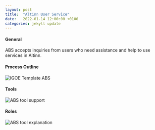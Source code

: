 ```yaml
---
layout: post
title:  "Altinn User Service"
date:   2022-01-14 12:00:00 +0100
categories: jekyll update
---
```


#### General
ABS accepts inquiries from users who need assistance and help to use services in Altinn.

#### Process Outline
![IGOE Template ABS](/processes/assets/images/process-abs.png)

#### Tools
![ABS tool support](/processes/assets/images/tools-abs.png)

#### Roles
![ABS tool explanation](/processes/assets/images/roles-abs.png)
